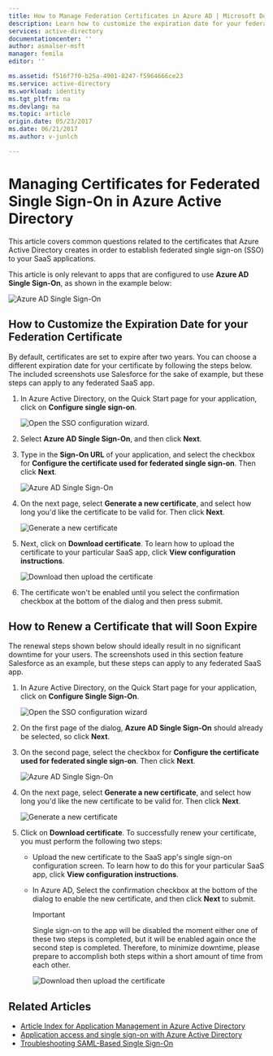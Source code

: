 ```yaml
---
title: How to Manage Federation Certificates in Azure AD | Microsoft Docs
description: Learn how to customize the expiration date for your federation certificates, and how to renew certificates that will soon expire.
services: active-directory
documentationcenter: ''
author: asmalser-msft
manager: femila
editor: ''

ms.assetid: f516f7f0-b25a-4901-8247-f5964666ce23
ms.service: active-directory
ms.workload: identity
ms.tgt_pltfrm: na
ms.devlang: na
ms.topic: article
origin.date: 05/23/2017
ms.date: 06/21/2017
ms.author: v-junlch

---
```

# Managing Certificates for Federated Single Sign-On in Azure Active Directory
This article covers common questions related to the certificates that Azure Active Directory creates in order to establish federated single sign-on (SSO) to your SaaS applications.

This article is only relevant to apps that are configured to use **Azure AD Single Sign-On**, as shown in the example below:

![Azure AD Single Sign-On](./media/active-directory-sso-certs/fed-sso.PNG)

## How to Customize the Expiration Date for your Federation Certificate
By default, certificates are set to expire after two years. You can choose a different expiration date for your certificate by following the steps below. The included screenshots use Salesforce for the sake of example, but these steps can apply to any federated SaaS app.

1. In Azure Active Directory, on the Quick Start page for your application, click on **Configure single sign-on**.
   
    ![Open the SSO configuration wizard.](./media/active-directory-sso-certs/config-sso.png)
2. Select **Azure AD Single Sign-On**, and then click **Next**.
3. Type in the **Sign-On URL** of your application, and select the checkbox for **Configure the certificate used for federated single sign-on**. Then click **Next**.
   
    ![Azure AD Single Sign-On](./media/active-directory-sso-certs/new-app-config-sso.PNG)
4. On the next page, select **Generate a new certificate**, and select how long you'd like the certificate to be valid for. Then click **Next**.
   
    ![Generate a new certificate](./media/active-directory-sso-certs/new-app-config-cert.PNG)
5. Next, click on **Download certificate**. To learn how to upload the certificate to your particular SaaS app, click **View configuration instructions**.
   
    ![Download then upload the certificate](./media/active-directory-sso-certs/new-app-config-app.PNG)
6. The certificate won't be enabled until you select the confirmation checkbox at the bottom of the dialog and then press submit.

## How to Renew a Certificate that will Soon Expire
The renewal steps shown below should ideally result in no significant downtime for your users. The screenshots used in this section feature Salesforce as an example, but these steps can apply to any federated SaaS app.

1. In Azure Active Directory, on the Quick Start page for your application, click on **Configure Single Sign-On**.
   
    ![Open the SSO configuration wizard](./media/active-directory-sso-certs/renew-sso-button.PNG)
2. On the first page of the dialog, **Azure AD Single Sign-On** should already be selected, so click **Next**.
3. On the second page, select the checkbox for **Configure the certificate used for federated single sign-on**. Then click **Next**.
   
    ![Azure AD Single Sign-On](./media/active-directory-sso-certs/renew-config-sso.PNG)
4. On the next page, select **Generate a new certificate**, and select how long you'd like the new certificate to be valid for. Then click **Next**.
   
    ![Generate a new certificate](./media/active-directory-sso-certs/new-app-config-cert.PNG)
5. Click on **Download certificate**. To successfully renew your certificate, you must perform the following two steps:
   
   - Upload the new certificate to the SaaS app's single sign-on configuration screen. To learn how to do this for your particular SaaS app, click **View configuration instructions**.
   - In Azure AD, Select the confirmation checkbox at the bottom of the dialog to enable the new certificate, and then click **Next** to submit.
     
     > [!IMPORTANT]
     > Single sign-on to the app will be disabled the moment either one of these two steps is completed, but it will be enabled again once the second step is completed. Therefore, to minimize downtime, please prepare to accomplish both steps within a short amount of time from each other.
     > 
     > 
     
     ![Download then upload the certificate](./media/active-directory-sso-certs/renew-config-app.PNG)

## Related Articles
- [Article Index for Application Management in Azure Active Directory](active-directory-apps-index.md)
- [Application access and single sign-on with Azure Active Directory](active-directory-appssoaccess-whatis.md)
- [Troubleshooting SAML-Based Single Sign-On](./develop/active-directory-saml-debugging.md)


